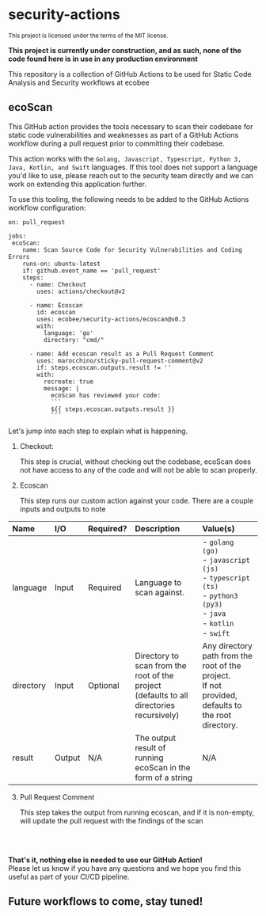 # security-actions
<sup>This project is licensed under the terms of the MIT license.</sup>

__This project is currently under construction, and as such, none of the code found here is in use in any production environment__ 

This repository is a collection of GitHub Actions to be used for Static Code Analysis and Security workflows at ecobee 

## ecoScan
This GitHub action provides the tools necessary to scan their codebase for static code vulnerabilities and weaknesses as part of a GitHub Actions workflow during a pull request prior to committing their codebase. 

This action works with the `Golang, Javascript, Typescript, Python 3, Java, Kotlin, and Swift` languages. If this tool does not support a language you'd like to use, please reach out to the security team directly and we can work on extending this application further.

To use this tooling, the following needs to be added to the GitHub Actions workflow configuration:

```
on: pull_request

jobs:
 ecoScan:
    name: Scan Source Code for Security Vulnerabilities and Coding Errors
    runs-on: ubuntu-latest
    if: github.event_name == 'pull_request'
    steps:
      - name: Checkout
        uses: actions/checkout@v2

      - name: Ecoscan 
        id: ecoscan
        uses: ecobee/security-actions/ecoscan@v0.3
        with:
          language: 'go'
          directory: "cmd/"

      - name: Add ecoscan result as a Pull Request Comment
        uses: marocchino/sticky-pull-request-comment@v2
        if: steps.ecoscan.outputs.result != ''
        with:
          recreate: true
          message: |
            ecoScan has reviewed your code:
            ```
            ${{ steps.ecoscan.outputs.result }}
            ```
```

Let's jump into each step to explain what is happening.

1. Checkout:

    This step is crucial, without checking out the codebase, ecoScan does not have access to any of the code and will not be able to scan properly.

2. Ecoscan

    This step runs our custom action against your code. There are a couple inputs and outputs to note

|Name|I/O|Required?|Description| Value(s) |
|:---|:---|:---|:---|:---|
| language | Input | Required | Language to scan against. | - `golang (go)` <br> - `javascript (js)` <br> - `typescript (ts)` <br> - `python3 (py3)` <br> - `java` <br> - `kotlin` <br> - `swift` |
| directory | Input | Optional | Directory to scan from the root of the project <br>(defaults to all directories recursively) | Any directory path from the root of the project. <br> If not provided, defaults to the root directory. |
| result | Output | N/A | The output result of running ecoScan in the form of a string | N/A |


3. Pull Request Comment

    This step takes the output from running ecoscan, and if it is non-empty, will update the pull request with the findings of the scan

<br>
<br>

<b>That's it, nothing else is needed to use our GitHub Action! </b> 
<br>
Please let us know if you have any questions and we hope you find this useful as part of your CI/CD pipeline.

## Future workflows to come, stay tuned!

